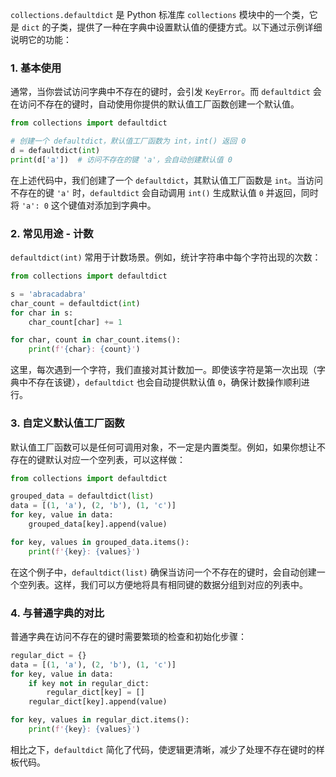 `collections.defaultdict` 是 Python 标准库 `collections` 模块中的一个类，它是 `dict` 的子类，提供了一种在字典中设置默认值的便捷方式。以下通过示例详细说明它的功能：

### 1. 基本使用

通常，当你尝试访问字典中不存在的键时，会引发 `KeyError`。而 `defaultdict` 会在访问不存在的键时，自动使用你提供的默认值工厂函数创建一个默认值。

```python
from collections import defaultdict

# 创建一个 defaultdict，默认值工厂函数为 int，int() 返回 0
d = defaultdict(int)
print(d['a'])  # 访问不存在的键 'a'，会自动创建默认值 0
```

在上述代码中，我们创建了一个 `defaultdict`，其默认值工厂函数是 `int`。当访问不存在的键 `'a'` 时，`defaultdict` 会自动调用 `int()` 生成默认值 `0` 并返回，同时将 `'a': 0` 这个键值对添加到字典中。

### 2. 常见用途 - 计数

`defaultdict(int)` 常用于计数场景。例如，统计字符串中每个字符出现的次数：

```python
from collections import defaultdict

s = 'abracadabra'
char_count = defaultdict(int)
for char in s:
    char_count[char] += 1

for char, count in char_count.items():
    print(f'{char}: {count}')
```

这里，每次遇到一个字符，我们直接对其计数加一。即使该字符是第一次出现（字典中不存在该键），`defaultdict` 也会自动提供默认值 `0`，确保计数操作顺利进行。

### 3. 自定义默认值工厂函数

默认值工厂函数可以是任何可调用对象，不一定是内置类型。例如，如果你想让不存在的键默认对应一个空列表，可以这样做：

```python
from collections import defaultdict

grouped_data = defaultdict(list)
data = [(1, 'a'), (2, 'b'), (1, 'c')]
for key, value in data:
    grouped_data[key].append(value)

for key, values in grouped_data.items():
    print(f'{key}: {values}')
```

在这个例子中，`defaultdict(list)` 确保当访问一个不存在的键时，会自动创建一个空列表。这样，我们可以方便地将具有相同键的数据分组到对应的列表中。

### 4. 与普通字典的对比

普通字典在访问不存在的键时需要繁琐的检查和初始化步骤：

```python
regular_dict = {}
data = [(1, 'a'), (2, 'b'), (1, 'c')]
for key, value in data:
    if key not in regular_dict:
        regular_dict[key] = []
    regular_dict[key].append(value)

for key, values in regular_dict.items():
    print(f'{key}: {values}')
```



相比之下，`defaultdict` 简化了代码，使逻辑更清晰，减少了处理不存在键时的样板代码。